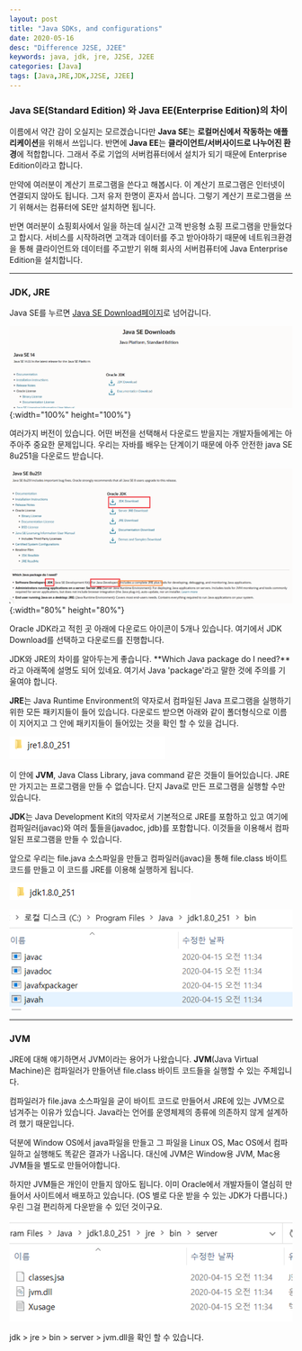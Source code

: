 ```yaml
---
layout: post
title: "Java SDKs, and configurations"
date: 2020-05-16
desc: "Difference J2SE, J2EE"
keywords: java, jdk, jre, J2SE, J2EE
categories: [Java]
tags: [Java,JRE,JDK,J2SE, J2EE]
---
```


### Java SE(Standard Edition) 와 Java EE(Enterprise Edition)의 차이

이름에서 약간 감이 오실지는 모르겠습니다만 **Java SE**는 **로컬머신에서 작동하는 애플리케이션**을 위해서 쓰입니다. 반면에 **Java EE**는 **클라이언트/서버사이드로 나누어진 환경**에 적합합니다. 그래서 주로 기업의 서버컴퓨터에서 설치가 되기 때문에 Enterprise Edition이라고 합니다. 

만약에 여러분이 계산기 프로그램을 쓴다고 해봅시다. 이 계산기 프로그램은 인터넷이 연결되지 않아도 됩니다. 그저 유저 한명이 혼자서 씁니다. 그렇기 계산기 프로그램을 쓰기 위해서는 컴퓨터에 SE만 설치하면 됩니다.  

반면 여러분이 쇼핑회사에서 일을 하는데 실시간 고객 반응형 쇼핑 프로그램을 만들었다고 합시다. 서비스를 시작하려면 고객과 데이터를 주고 받아야하기 때문에 네트워크환경을 통해 클라이언트와 데이터를 주고받기 위해 회사의 서버컴퓨터에 Java Enterprise Edition을 설치합니다. 

---

### JDK, JRE
Java SE를 누르면 [Java SE Download페이지](https://www.oracle.com/java/technologies/javase-downloads.html)로 넘어갑니다.

![04_javaSEDownloadPage](/static/assets/img/blog/java/01BasicKnowledge/04_javaSEDownloadPage.png){:width="100%" height="100%"}

여러가지 버전이 있습니다. 어떤 버전을 선택해서 다운로드 받을지는 개발자들에게는 아주아주 중요한 문제입니다. 우리는 자바를 배우는 단계이기 때문에 아주 안전한 java SE 8u251을 다운로드 받습니다. 

![05_j2SE_8u](/static/assets/img/blog/java/01BasicKnowledge/05_j2SE_8u.png){:width="80%" height="80%"}


Oracle JDK라고 적힌 곳 아래에 다운로드 아이콘이 5개나 있습니다. 여기에서 JDK Download를 선택하고 다운로드를 진행합니다. 

JDK와 JRE의 차이를 알아두는게 좋습니다. 
**Which Java package do I need?**라고 아래쪽에 설명도 되어 있네요. 여기서 Java 'package'라고 말한 것에 주의를 기울여야 합니다. 

**JRE**는 Java Runtime Environment의 약자로서 컴파일된 Java 프로그램을 실행하기 위한 모든 패키지들이 들어 있습니다. 다운로드 받으면 아래와 같이 폴더형식으로 이름이 지어지고 그 안에 패키지들이 들어있는 것을 확인 할 수 있을 겁니다. 

![06_jrefolder](/static/assets/img/blog/java/01BasicKnowledge/06_jrefolder.png)

이 안에 **JVM**, Java Class Library, java command 같은 것들이 들어있습니다. JRE만 가지고는 프로그램을 만들 수 없습니다. 단지 Java로 만든 프로그램을 실행할 수만 있습니다. 

**JDK**는 Java Development Kit의 약자로서 기본적으로 JRE를 포함하고 있고 여기에 컴파일러(javac)와 여러 툴들을(javadoc, jdb)를 포함합니다. 이것들을 이용해서 컴파일된 프로그램을 만들 수 있습니다. 

앞으로 우리는 file.java 소스파일을 만들고 컴파일러(javac)을 통해 file.class 바이트코드를 만들고 이 코드를 JRE를 이용해 실행하게 됩니다. 

![07_jdkfolder](/static/assets/img/blog/java/01BasicKnowledge/07_jdkfolder.png)

![08_jdkPackages](/static/assets/img/blog/java/01BasicKnowledge/08_jdkPackages.png)

---

### JVM

JRE에 대해 얘기하면서 JVM이라는 용어가 나왔습니다. **JVM**(Java Virtual Machine)은 컴파일러가 만들어낸 file.class 바이트 코드들을 실행할 수 있는 주체입니다.

컴파일러가 file.java 소스파일을 굳이 바이트 코드로 만들어서 JRE에 있는 JVM으로 넘겨주는 이유가 있습니다. Java라는 언어를 운영체제의 종류에 의존하지 않게 설계하려 했기 때문입니다. 

덕분에 Window OS에서 java파일을 만들고 그 파일을 Linux OS, Mac OS에서 컴파일하고 실행해도 똑같은 결과가 나옵니다. 대신에 JVM은 Window용 JVM, Mac용 JVM들을 별도로 만들어야합니다.

하지만 JVM들은 개인이 만들지 않아도 됩니다. 이미 Oracle에서 개발자들이 열심히 만들어서 사이트에서 배포하고 있습니다. (OS 별로 다운 받을 수 있는 JDK가 다릅니다.) 우린 그걸 편리하게 다운받을 수 있던 것이구요.

![09_jvm](/static/assets/img/blog/java/01BasicKnowledge/09_jvm.png)

jdk > jre > bin > server > jvm.dll을 확인 할 수 있습니다.
